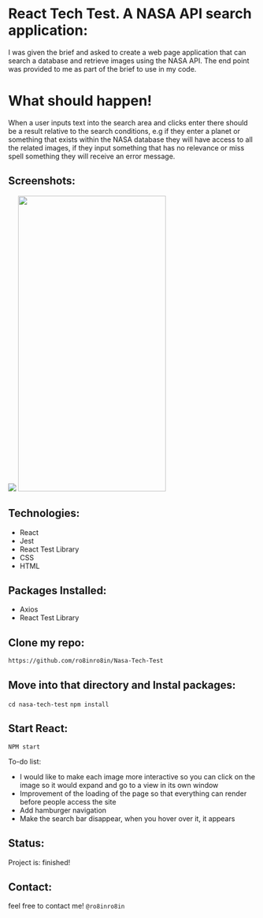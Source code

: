 # React Tech Test. A NASA API search application:
I was given the brief and asked to create a web page application that can search a database and retrieve images using the NASA API. The end point was provided to me as part of the brief to use in my code.

# What should happen!
When a user inputs text into the search area and clicks enter there should be a result relative to the search conditions, e.g if they enter a planet or something that exists within the NASA database they will have access to all the related images, if they input something that has no relevance or miss spell something they will receive an error message.


## Screenshots:
![](https://user-images.githubusercontent.com/70481621/108549061-91d99d80-72e4-11eb-90f5-0a107a76dc92.png)
<img src="https://user-images.githubusercontent.com/70481621/108549139-b170c600-72e4-11eb-9c2b-2fb528356470.png" width="300" height="600">

## Technologies:
* React
* Jest
* React Test Library
* CSS
* HTML
 
## Packages Installed:
* Axios
* React Test Library


## Clone my repo:
`https://github.com/ro8inro8in/Nasa-Tech-Test`

## Move into that directory and Instal packages: 
`cd nasa-tech-test`
`npm install`

## Start React:
`NPM start`

To-do list:
* I would like to make each image more interactive so you can click on the image so it would expand and go to a view in its own window  
* Improvement of the loading of the page so that everything can render before people access the site
* Add hamburger navigation 
* Make the search bar disappear, when you hover over it, it appears 

## Status:
Project is: finished!

## Contact:
feel free to contact me! `@ro8inro8in`
